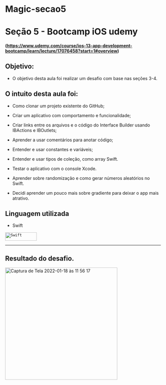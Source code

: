 # Magic-secao5

# Seção 5 - Bootcamp iOS udemy 
#### (https://www.udemy.com/course/ios-13-app-development-bootcamp/learn/lecture/17076458?start=1#overview)

## Objetivo:

- O objetivo desta aula foi realizar um desafio com base nas seções 3-4. <br>

## O intuito desta aula foi:

- Como clonar um projeto existente do GitHub; 

- Criar um aplicativo com comportamento e funcionalidade;

- Criar links entre os arquivos e o código do Interface Builder usando IBActions e IBOutlets;

- Aprender a usar comentários para anotar código;

- Entender e usar constantes e variáveis;

- Entender e usar tipos de coleção, como array Swift.

- Testar o aplicativo com o console Xcode.

- Aprender sobre randomização e como gerar números aleatórios no Swift.

- Decidi aprender um pouco mais sobre gradiente para deixar o app mais atrativo.

## Linguagem utilizada 

- Swift <br>

<code><img height="27" width= "102" src="https://img.shields.io/badge/Swift-FA7343?style=for-the-badge&logo=swift&logoColor=white" alt="Swift"/></code>

------------------------
## Resultado do desafio.

<img width="363" alt="Captura de Tela 2022-01-18 às 11 56 17" src="https://user-images.githubusercontent.com/70922620/149961584-fa4a8467-4f5a-44e2-8cab-8f73b1ac4b74.png">
